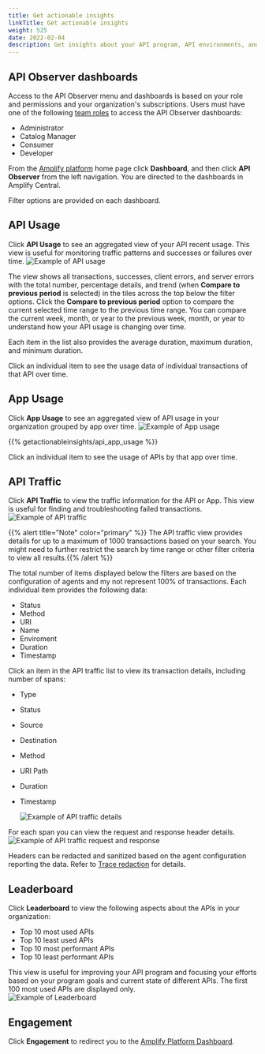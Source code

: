 ```yaml
---
title: Get actionable insights
linkTitle: Get actionable insights
weight: 525
date: 2022-02-04
description: Get insights about your API program, API environments, and APIs.
---
```


## API Observer dashboards

Access to the API Observer menu and dashboards is based on your role and permissions and your organization's subscriptions. Users must have one of the following [team roles](https://docs.axway.com/bundle/platform-management/page/docs/management_guide/organizations/organization_roles_and_features/index.html#team-roles) to access the API Observer dashboards:

* Administrator
* Catalog Manager
* Consumer
* Developer

From the [Amplify platform](https://platform.axway.com) home page click **Dashboard**, and then click **API Observer** from the left navigation. You are directed to the dashboards in Amplify Central.

Filter options are provided on each dashboard.

## API Usage

Click **API Usage** to see an aggregated view of your API recent usage. This view is useful for monitoring traffic patterns and successes or failures over time.
  ![Example of API usage](/Images/central/api_usage.png)

The view shows all transactions, successes, client errors, and server errors with the total number, percentage details, and trend (when **Compare to previous period** is selected) in the tiles across the top below the filter options. Click the **Compare to previous period** option to compare the current selected time range to the previous time range. You can compare the current week, month, or year to the previous week, month, or year to understand how your API usage is changing over time.

Each item in the list also provides the average duration, maximum duration, and minimum duration.

Click an individual item to see the usage data of individual transactions of that API over time.

## App Usage

Click **App Usage** to see an aggregated view of API usage in your organization grouped by app over time.
  ![Example of App usage](/Images/central/app_usage.png)

{{% getactionableinsights/api_app_usage %}}

Click an individual item to see the usage of APIs by that app over time.

## API Traffic

Click **API Traffic** to view the traffic information for the API or App. This view is useful for finding and troubleshooting failed transactions.
  ![Example of API traffic](/Images/central/api_traffic.png)

{{% alert title="Note" color="primary" %}} The API traffic view provides details for up to a maximum of 1000 transactions based on your search. You might need to further restrict the search by time range or other filter criteria to view all results.{{% /alert %}}

The total number of items displayed below the filters are based on the configuration of agents and my not represent 100% of transactions. Each individual item provides the following data:

* Status
* Method
* URI
* Name
* Enviroment
* Duration
* Timestamp

Click an item in the API traffic list to view its transaction details, including number of spans:

* Type
* Status
* Source
* Destination
* Method
* URI Path
* Duration
* Timestamp

  ![Example of API traffic details](/Images/central/api_traffic_details.png)

 For each span you can view the request and response header details.
  ![Example of API traffic request and response](/Images/central/api_traffic_request_response.png)

 Headers can be redacted and sanitized based on the agent configuration reporting the data. Refer to [Trace redaction](/docs/connect_manage_environ/connected_agent_common_reference/trace_redaction/) for details.

## Leaderboard

Click **Leaderboard** to view the following aspects about the APIs in your organization:

* Top 10 most used APIs
* Top 10 least used APIs
* Top 10 most performant APIs
* Top 10 least performant APIs

This view is useful for improving your API program and focusing your efforts based on your program goals and current state of different APIs. The first 100 most used APIs are displayed only.  
  ![Example of Leaderboard](/Images/central/leaderboard.png)

## Engagement

Click **Engagement** to redirect you to the [Amplify Platform Dashboard](https://docs.axway.com/bundle/platform-management/page/docs/dashboard_guide/the_dashboards/platform_dashboard/index.html).